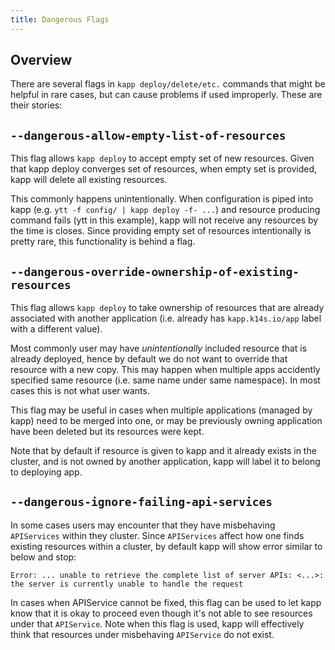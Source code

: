 ```yaml
---
title: Dangerous Flags
---
```


## Overview

There are several flags in `kapp deploy/delete/etc.` commands that might be helpful in rare cases, but can cause problems if used improperly. These are their stories: 

## `--dangerous-allow-empty-list-of-resources`

This flag allows `kapp deploy` to accept empty set of new resources. Given that kapp deploy converges set of resources, when empty set is provided, kapp will delete all existing resources.

This commonly happens unintentionally. When configuration is piped into kapp (e.g. `ytt -f config/ | kapp deploy -f- ...`) and resource producing command fails (ytt in this example), kapp will not receive any resources by the time is closes. Since providing empty set of resources intentionally is pretty rare, this functionality is behind a flag.

## `--dangerous-override-ownership-of-existing-resources`

This flag allows `kapp deploy` to take ownership of resources that are already associated with another application (i.e. already has `kapp.k14s.io/app` label with a different value).

Most commonly user may have _unintentionally_ included resource that is already deployed, hence by default we do not want to override that resource with a new copy. This may happen when multiple apps accidently specified same resource (i.e. same name under same namespace). In most cases this is not what user wants.

This flag may be useful in cases when multiple applications (managed by kapp) need to be merged into one, or may be previously owning application have been deleted but its resources were kept.

Note that by default if resource is given to kapp and it already exists in the cluster, and is not owned by another application, kapp will label it to belong to deploying app.

## `--dangerous-ignore-failing-api-services`

In some cases users may encounter that they have misbehaving `APIServices` within they cluster. Since `APIServices` affect how one finds existing resources within a cluster, by default kapp will show error similar to below and stop:

```
Error: ... unable to retrieve the complete list of server APIs: <...>: the server is currently unable to handle the request
```

In cases when APIService cannot be fixed, this flag can be used to let kapp know that it is okay to proceed even though it's not able to see resources under that `APIService`. Note when this flag is used, kapp will effectively think that resources under misbehaving `APIService` do not exist.
